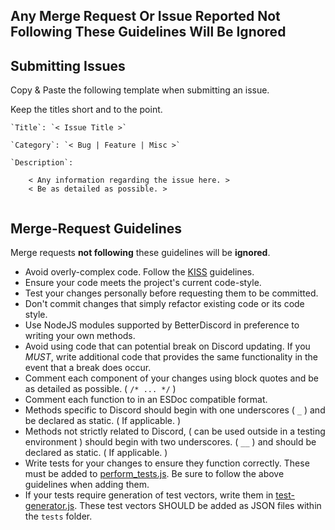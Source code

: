 ## Any Merge Request Or Issue Reported Not Following These Guidelines Will Be Ignored

## Submitting Issues

Copy & Paste the following template when submitting an issue.

Keep the titles short and to the point.

```
`Title`: `< Issue Title >`

`Category`: `< Bug | Feature | Misc >`

`Description`:

    < Any information regarding the issue here. >
    < Be as detailed as possible. >
    
```

## Merge-Request Guidelines

Merge requests **not following** these guidelines will be **ignored**.

* Avoid overly-complex code. 
    Follow the [KISS](https://en.wikipedia.org/wiki/KISS_principle) guidelines.
* Ensure your code meets the project's current code-style.
* Test your changes personally before requesting them to be committed.
* Don't commit changes that simply refactor existing code or its code style.
* Use NodeJS modules supported by BetterDiscord in preference to writing your own methods.
* Avoid using code that can potential break on Discord updating. 
    If you *MUST*, write additional code that provides the same functionality in the event that 
        a break does occur.
* Comment each component of your changes using block quotes and be as detailed as 
    possible. ( `/* ... */` )
* Comment each function to in an ESDoc compatible format.
* Methods specific to Discord should begin with one underscores ( `_` ) and 
    be declared as static. ( If applicable. )
* Methods not strictly related to Discord, ( can be used outside in a testing environment ) 
    should begin with two underscores. ( `__` ) and should be declared as static. 
        ( If applicable. )
* Write tests for your changes to ensure they function correctly. These must be added to 
    [perform_tests.js](tests/perform-tests.js). 
    Be sure to follow the above guidelines when adding them.
* If your tests require generation of test vectors, write them in 
    [test-generator.js](tests/test-generator.js). 
    These test vectors SHOULD be added as JSON files within the `tests` folder.
